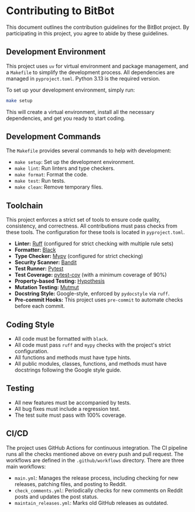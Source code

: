 # Contributing to BitBot

This document outlines the contribution guidelines for the BitBot project. By participating in this project, you agree to abide by these guidelines.

## Development Environment

This project uses `uv` for virtual environment and package management, and a `Makefile` to simplify the development process. All dependencies are managed in `pyproject.toml`. Python 3.13 is the required version.

To set up your development environment, simply run:

```bash
make setup
```

This will create a virtual environment, install all the necessary dependencies, and get you ready to start coding.

## Development Commands

The `Makefile` provides several commands to help with development:

-   `make setup`: Set up the development environment.
-   `make lint`: Run linters and type checkers.
-   `make format`: Format the code.
-   `make test`: Run tests.
-   `make clean`: Remove temporary files.


## Toolchain

This project enforces a strict set of tools to ensure code quality, consistency, and correctness. All contributions must pass checks from these tools. The configuration for these tools is located in `pyproject.toml`.

-   **Linter:** [Ruff](https://github.com/astral-sh/ruff) (configured for strict checking with multiple rule sets)
-   **Formatter:** [Black](https://github.com/psf/black)
-   **Type Checker:** [Mypy](http://mypy-lang.org/) (configured for strict checking)
-   **Security Scanner:** [Bandit](https://github.com/PyCQA/bandit)
-   **Test Runner:** [Pytest](https://pytest.org/)
-   **Test Coverage:** [pytest-cov](https://pytest-cov.readthedocs.io/en/latest/) (with a minimum coverage of 90%)
-   **Property-based Testing:** [Hypothesis](https://hypothesis.works/)
-   **Mutation Testing:** [Mutmut](https://mutmut.readthedocs.io/en/latest/)
-   **Docstring Style:** Google-style, enforced by `pydocstyle` via `ruff`.
-   **Pre-commit Hooks:** This project uses `pre-commit` to automate checks before each commit.

## Coding Style

-   All code must be formatted with `black`.
-   All code must pass `ruff` and `mypy` checks with the project's strict configuration.
-   All functions and methods must have type hints.
-   All public modules, classes, functions, and methods must have docstrings following the Google style guide.

## Testing

-   All new features must be accompanied by tests.
-   All bug fixes must include a regression test.
-   The test suite must pass with 100% coverage.

## CI/CD

The project uses GitHub Actions for continuous integration. The CI pipeline runs all the checks mentioned above on every push and pull request. The workflows are defined in the `.github/workflows` directory. There are three main workflows:
- `main.yml`: Manages the release process, including checking for new releases, patching files, and posting to Reddit.
- `check_comments.yml`: Periodically checks for new comments on Reddit posts and updates the post status.
- `maintain_releases.yml`: Marks old GitHub releases as outdated.

